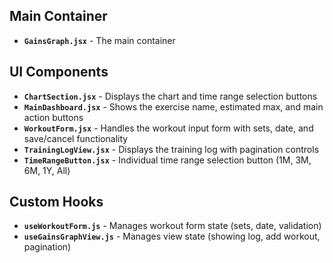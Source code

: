 ## Main Container
- **`GainsGraph.jsx`** - The main container

## UI Components
- **`ChartSection.jsx`** - Displays the chart and time range selection buttons
- **`MainDashboard.jsx`** - Shows the exercise name, estimated max, and main action buttons
- **`WorkoutForm.jsx`** - Handles the workout input form with sets, date, and save/cancel functionality
- **`TrainingLogView.jsx`** - Displays the training log with pagination controls
- **`TimeRangeButton.jsx`** - Individual time range selection button (1M, 3M, 6M, 1Y, All)

## Custom Hooks
- **`useWorkoutForm.js`** - Manages workout form state (sets, date, validation)
- **`useGainsGraphView.js`** - Manages view state (showing log, add workout, pagination)